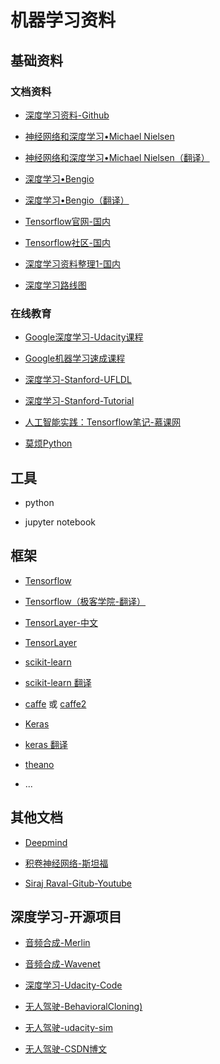 # 机器学习资料

## 基础资料

### 文档资料

* [深度学习资料-Github](https://github.com/ChristosChristofidis/awesome-deep-learning)

* [神经网络和深度学习•Michael Nielsen](http://neuralnetworksanddeeplearning.com/)

* [神经网络和深度学习•Michael Nielsen（翻译）](https://www.gitbook.com/book/hit-scir/neural-networks-and-deep-learning-zh_cn/details)

* [深度学习•Bengio](http://www.deeplearningbook.org/)

* [深度学习•Bengio（翻译）](https://github.com/exacity/deeplearningbook-chinese)

* [Tensorflow官网-国内](https://tensorflow.google.cn/)

* [Tensorflow社区-国内](https://www.tensorflowers.cn/)

* [深度学习资料整理1-国内](https://devopen.club/ai/)

* [深度学习路线图](https://github.com/floodsung/Deep-Learning-Papers-Reading-Roadmap)

 
### 在线教育

* [Google深度学习-Udacity课程](https://cn.udacity.com/course/deep-learning--ud730)

* [Google机器学习速成课程](https://developers.google.cn/machine-learning/crash-course/)

* [深度学习-Stanford-UFLDL](http://ufldl.stanford.edu/wiki/index.php/UFLDL%E6%95%99%E7%A8%8B)

* [深度学习-Stanford-Tutorial](http://deeplearning.stanford.edu/tutorial/)

* [人工智能实践：Tensorflow笔记-慕课网](https://www.icourse163.org/learn/PKU-1002536002?tid=1002700003)

* [莫烦Python](https://morvanzhou.github.io/)


## 工具

* python

* jupyter notebook

## 框架


* [Tensorflow](https://tensorflow.google.cn/)

* [Tensorflow（极客学院-翻译）](http://wiki.jikexueyuan.com/project/tensorflow-zh/)

* [TensorLayer-中文](http://tensorlayercn.readthedocs.io/zh/latest/)

* [TensorLayer](http://tensorlayer.readthedocs.io/en/latest/)

* [scikit-learn](https://github.com/scikit-learn/scikit-learn)

* [scikit-learn 翻译](http://sklearn.apachecn.org)

* [caffe](http://caffe.berkeleyvision.org/) 或 [caffe2](https://caffe2.ai/)

* [Keras](https://keras.io/)

* [keras 翻译](https://keras-cn.readthedocs.io/en/latest/)

* [theano](http://deeplearning.net/software/theano/)

* ...

## 其他文档

 * [Deepmind](https://deepmind.com/)

 * [积卷神经网络-斯坦福](http://cs231n.github.io/neural-networks-3/)

 * [Siraj Raval-Gitub-Youtube](https://github.com/llSourcell)
## 深度学习-开源项目

* [音频合成-Merlin](https://github.com/CSTR-Edinburgh/merlin)

* [音频合成-Wavenet](https://github.com/ibab/tensorflow-wavenet)

* [深度学习-Udacity-Code](https://github.com/udacity/deep-learning)

* [无人驾驶-BehavioralCloning)](https://github.com/upul/Behavioral-Cloning)

* [无人驾驶-udacity-sim](https://github.com/udacity/self-driving-car-sim)

* [无人驾驶-CSDN博文](https://blog.csdn.net/pengdali/article/details/79185757)